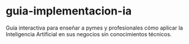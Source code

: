 # guia-implementacion-ia
Guía interactiva para enseñar a pymes y profesionales cómo aplicar la Inteligencia Artificial en sus negocios sin conocimientos técnicos.
